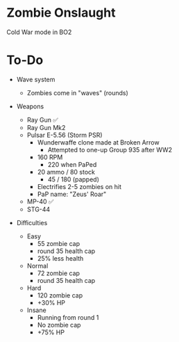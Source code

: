 # Zombie Onslaught
Cold War mode in BO2

# To-Do
- Wave system
	- Zombies come in "waves" (rounds)

- Weapons
	- Ray Gun ✅
	- Ray Gun Mk2
	- Pulsar E-5.56 (Storm PSR)
		- Wunderwaffe clone made at Broken Arrow
			- Attempted to one-up Group 935 after WW2
		- 160 RPM
			- 220 when PaPed
		- 20 ammo / 80 stock
			- 45 / 180 (papped)
		- Electrifies 2-5 zombies on hit
		- PaP name: "Zeus' Roar"
	- MP-40 ✅
	- STG-44

- Difficulties
	- Easy
		- 55 zombie cap
		- round 35 health cap
		- 25% less health
	- Normal
		- 72 zombie cap
		- round 35 health cap
	- Hard
		- 120 zombie cap
		- +30% HP
	- Insane
		- Running from round 1
		- No zombie cap
		- +75% HP
